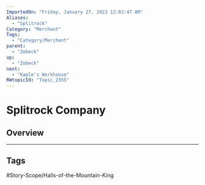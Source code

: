```yaml
---
ImportedOn: "Friday, January 27, 2023 12:02:47 AM"
Aliases:
  - "Splitrock"
Category: "Merchant"
Tags:
  - "Category/Merchant"
parent:
  - "Zobeck"
up:
  - "Zobeck"
next:
  - "Kaple's Workhouse"
RWtopicId: "Topic_2355"
---
```

# Splitrock Company
## Overview

---
## Tags
#Story-Scope/Halls-of-the-Mountain-King

